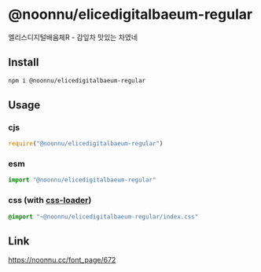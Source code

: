 # @noonnu/elicedigitalbaeum-regular
엘리스디지털배움체R - 감잎차 맛있는 차였네

## Install
```sh
npm i @noonnu/elicedigitalbaeum-regular
```
## Usage
### cjs
```js
require("@noonnu/elicedigitalbaeum-regular")
```
### esm
```js
import "@noonnu/elicedigitalbaeum-regular"
```
### css (with [css-loader](https://github.com/webpack-contrib/css-loader))
```css
@import "~@noonnu/elicedigitalbaeum-regular/index.css"
```

## Link
https://noonnu.cc/font_page/672